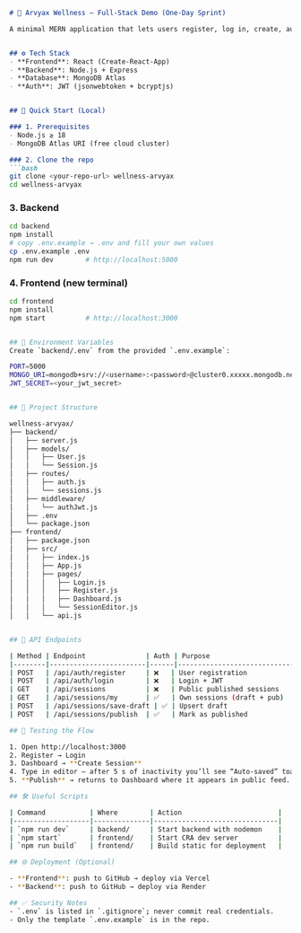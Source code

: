 ```markdown
# 🌿 Arvyax Wellness – Full-Stack Demo (One-Day Sprint)

A minimal MERN application that lets users register, log in, create, auto-save and publish wellness sessions (yoga, meditation, etc.).


## ⚙️ Tech Stack
- **Frontend**: React (Create-React-App)  
- **Backend**: Node.js + Express  
- **Database**: MongoDB Atlas  
- **Auth**: JWT (jsonwebtoken + bcryptjs)  


## 🚀 Quick Start (Local)

### 1. Prerequisites
- Node.js ≥ 18  
- MongoDB Atlas URI (free cloud cluster)

### 2. Clone the repo
```bash
git clone <your-repo-url> wellness-arvyax
cd wellness-arvyax
```

### 3. Backend
```bash
cd backend
npm install
# copy .env.example → .env and fill your own values
cp .env.example .env
npm run dev        # http://localhost:5000
```

### 4. Frontend (new terminal)
```bash
cd frontend
npm install
npm start          # http://localhost:3000


## 🔐 Environment Variables  
Create `backend/.env` from the provided `.env.example`:

PORT=5000
MONGO_URI=mongodb+srv://<username>:<password>@cluster0.xxxxx.mongodb.net/wellness?retryWrites=true&w=majority
JWT_SECRET=<your_jwt_secret>


## 📁 Project Structure

wellness-arvyax/
├── backend/
│   ├── server.js
│   ├── models/
│   │   ├── User.js
│   │   └── Session.js
│   ├── routes/
│   │   ├── auth.js
│   │   └── sessions.js
│   ├── middleware/
│   │   └── authJwt.js
│   ├── .env
│   └── package.json
├── frontend/
│   ├── package.json
│   ├── src/
│   │   ├── index.js
│   │   ├── App.js
│   │   ├── pages/
│   │   │   ├── Login.js
│   │   │   ├── Register.js
│   │   │   ├── Dashboard.js
│   │   │   └── SessionEditor.js
│   │   └── api.js


## 🔌 API Endpoints

| Method | Endpoint               | Auth | Purpose                     |
|--------|------------------------|------|-----------------------------|
| POST   | /api/auth/register     | ❌   | User registration           |
| POST   | /api/auth/login        | ❌   | Login + JWT                 |
| GET    | /api/sessions          | ❌   | Public published sessions   |
| GET    | /api/sessions/my       | ✅   | Own sessions (draft + pub)  |
| POST   | /api/sessions/save-draft | ✅ | Upsert draft                |
| POST   | /api/sessions/publish  | ✅   | Mark as published           |

## 🧪 Testing the Flow

1. Open http://localhost:3000  
2. Register → Login  
3. Dashboard → **Create Session**  
4. Type in editor – after 5 s of inactivity you’ll see “Auto-saved” toast.  
5. **Publish** → returns to Dashboard where it appears in public feed.

## 🛠️ Useful Scripts

| Command           | Where        | Action                        |
|-------------------|--------------|-------------------------------|
| `npm run dev`     | backend/     | Start backend with nodemon    |
| `npm start`       | frontend/    | Start CRA dev server          |
| `npm run build`   | frontend/    | Build static for deployment   |

## 🌐 Deployment (Optional)

- **Frontend**: push to GitHub → deploy via Vercel  
- **Backend**: push to GitHub → deploy via Render

## ✅ Security Notes
- `.env` is listed in `.gitignore`; never commit real credentials.  
- Only the template `.env.example` is in the repo.
